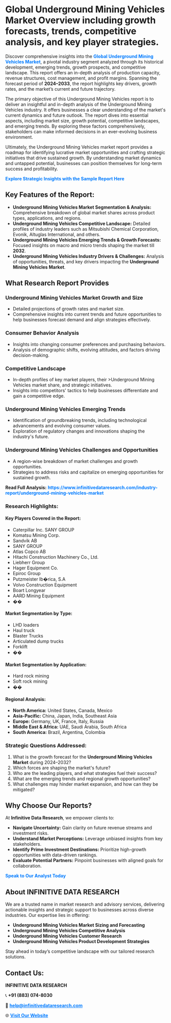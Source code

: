 <h1>Global Underground Mining Vehicles Market Overview including growth forecasts, trends, competitive analysis, and key player strategies.</h1>
<p>
Discover comprehensive insights into the 
<a href="https://www.infinitivedataresearch.com/industry-report/underground-mining-vehicles-market" rel="dofollow" style="color: #007BFF; text-decoration: none;"><strong>Global Underground Mining Vehicles Market</strong></a>, a pivotal industry segment analyzed through its historical development, emerging trends, growth prospects, and competitive landscape. This report offers an in-depth analysis of production capacity, revenue structures, cost management, and profit margins. Spanning the forecast period of <strong>2024–2033</strong>, the report highlights key drivers, growth rates, and the market’s current and future trajectory.
</p>
<p>
The primary objective of this Underground Mining Vehicles report is to deliver an insightful and in-depth analysis of the Underground Mining Vehicles industry. It offers businesses a clear understanding of the market's current dynamics and future outlook. The report dives into essential aspects, including market size, growth potential, competitive landscapes, and emerging trends. By exploring these factors comprehensively, stakeholders can make informed decisions in an ever-evolving business environment.
</p>
<p>
Ultimately, the Underground Mining Vehicles market report provides a roadmap for identifying lucrative market opportunities and crafting strategic initiatives that drive sustained growth. By understanding market dynamics and untapped potential, businesses can position themselves for long-term success and profitability.
</p>
<p>
<a href="https://www.infinitivedataresearch.com/request-sample/reportId=109014" style="color: #007BFF; text-decoration: none;"><strong>Explore Strategic Insights with the Sample Report Here</strong></a>
</p>

<h2>Key Features of the Report:</h2>
<ul>
<li><strong>Underground Mining Vehicles Market Segmentation & Analysis:</strong> Comprehensive breakdown of global market shares across product types, applications, and regions.</li>
<li><strong>Underground Mining Vehicles Competitive Landscape:</strong> Detailed profiles of industry leaders such as Mitsubishi Chemical Corporation, Evonik, Altuglas International, and others.</li>
<li><strong>Underground Mining Vehicles Emerging Trends & Growth Forecasts:</strong> Focused insights on macro and micro trends shaping the market till <strong>2032</strong>.</li>
<li><strong>Underground Mining Vehicles Industry Drivers & Challenges:</strong> Analysis of opportunities, threats, and key drivers impacting the <strong>Underground Mining Vehicles Market</strong>.</li>
</ul>

<h2>What Research Report Provides</h2>
<h3>Underground Mining Vehicles Market Growth and Size</h3>
<ul>
<li>Detailed projections of growth rates and market size.</li>
<li>Comprehensive insights into current trends and future opportunities to help businesses forecast demand and align strategies effectively.</li>
</ul>

<h3>Consumer Behavior Analysis</h3>
<ul>
<li>Insights into changing consumer preferences and purchasing behaviors.</li>
<li>Analysis of demographic shifts, evolving attitudes, and factors driving decision-making.</li>
</ul>

<h3>Competitive Landscape</h3>
<ul>
<li>In-depth profiles of key market players, their >Underground Mining Vehicles market share, and strategic initiatives.</li>
<li>Insights into competitors' tactics to help businesses differentiate and gain a competitive edge.</li>
</ul>

<h3>Underground Mining Vehicles Emerging Trends</h3>
<ul>
<li>Identification of groundbreaking trends, including technological advancements and evolving consumer values.</li>
<li>Exploration of regulatory changes and innovations shaping the industry's future.</li>
</ul>

<h3>Underground Mining Vehicles Challenges and Opportunities</h3>
<ul>
<li>A region-wise breakdown of market challenges and growth opportunities.</li>
<li>Strategies to address risks and capitalize on emerging opportunities for sustained growth.</li>
</ul>
<p><strong>Read Full Analysis:</strong> <a href="https://www.infinitivedataresearch.com/industry-report/underground-mining-vehicles-market" rel="dofollow" style="color: #007BFF; text-decoration: none;"><strong>https://www.infinitivedataresearch.com/industry-report/underground-mining-vehicles-market</strong></a></p>
<h3>Research Highlights:</h3>
<h4>Key Players Covered in the Report:</h4>
<ul><li>Caterpillar Inc. SANY GROUP</li><li>Komatsu Mining Corp.</li><li>Sandvik AB</li><li>SANY GROUP</li><li>Atlas Copco AB</li><li>Hitachi Construction Machinery Co., Ltd.</li><li>Liebherr Group</li><li>Hager Equipment Co.</li><li>Epiroc Group</li><li>Putzmeister Ib�rica, S.A</li><li>Volvo Construction Equipment</li><li>Boart Longyear</li><li>AARD Mining Equipment</li><li>��</li></ul>
<h4>Market Segmentation by Type:</h4>
<ul><li>LHD loaders</li><li>Haul truck</li><li>Blaster Trucks</li><li>Articulated dump trucks</li><li>Forklift</li><li>��</li></ul>
<h4>Market Segmentation by Application:</h4>
<ul><li>Hard rock mining</li><li>Soft rock mining</li><li>��</li></ul>

<h4>Regional Analysis:</h4>
<ul>
<li><strong>North America:</strong> United States, Canada, Mexico</li>
<li><strong>Asia-Pacific:</strong> China, Japan, India, Southeast Asia</li>
<li><strong>Europe:</strong> Germany, UK, France, Italy, Russia</li>
<li><strong>Middle East & Africa:</strong> UAE, Saudi Arabia, South Africa</li>
<li><strong>South America:</strong> Brazil, Argentina, Colombia</li>
</ul>

<h3>Strategic Questions Addressed:</h3>
<ol>
<li>What is the growth forecast for the <strong>Underground Mining Vehicles Market</strong> during 2024–2032?</li>
<li>Which forces are shaping the market's future?</li>
<li>Who are the leading players, and what strategies fuel their success?</li>
<li>What are the emerging trends and regional growth opportunities?</li>
<li>What challenges may hinder market expansion, and how can they be mitigated?</li>
</ol>

<h2>Why Choose Our Reports?</h2>
<p>At <strong>Infinitive Data Research</strong>, we empower clients to:</p>
<ul>
<li><strong>Navigate Uncertainty:</strong> Gain clarity on future revenue streams and investment risks.</li>
<li><strong>Understand Market Perceptions:</strong> Leverage unbiased insights from key stakeholders.</li>
<li><strong>Identify Prime Investment Destinations:</strong> Prioritize high-growth opportunities with data-driven rankings.</li>
<li><strong>Evaluate Potential Partners:</strong> Pinpoint businesses with aligned goals for collaboration.</li>
</ul>
<p><a href="https://www.infinitivedataresearch.com/industry-report/underground-mining-vehicles-market" rel="dofollow" style="color: #007BFF; text-decoration: none;"><strong>Speak to Our Analyst Today</strong></a></p>

<h2>About INFINITIVE DATA RESEARCH</h2>
<p>We are a trusted name in market research and advisory services, delivering actionable insights and strategic support to businesses across diverse industries. Our expertise lies in offering:</p>
<ul>
<li><strong>Underground Mining Vehicles Market Sizing and Forecasting</strong></li>
<li><strong>Underground Mining Vehicles Competitive Analysis</strong></li>
<li><strong>Underground Mining Vehicles Customer Research</strong></li>
<li><strong>Underground Mining Vehicles Product Development Strategies</strong></li>
</ul>
<p>Stay ahead in today’s competitive landscape with our tailored research solutions.</p>

<h2>Contact Us:</h2>
<p><strong>INFINITIVE DATA RESEARCH</strong></p>
<p>📞 <strong>+91 (883) 074-8030</strong></p>
<p>📧 <strong><a href="mailto:help@infinitivedataresearch.com" style="color: #007BFF;">help@infinitivedataresearch.com</a></strong></p>
<p>🌐 <strong><a href="https://www.infinitivedataresearch.com" rel="dofollow" style="color: #007BFF;">Visit Our Website</a></strong></p>
